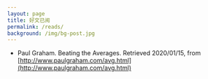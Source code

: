 ```yaml
---
layout: page
title: 好文已阅
permalink: /reads/
background: /img/bg-post.jpg
---
```


- Paul Graham. Beating the Averages. Retrieved 2020/01/15, from [http://www.paulgraham.com/avg.html](http://www.paulgraham.com/avg.html)  

